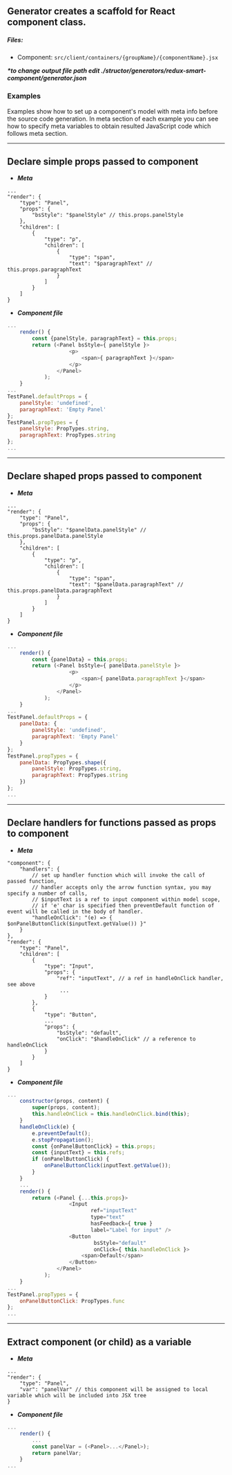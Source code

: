 ## Generator creates a scaffold for React component class.

##### Files:
* Component: `src/client/containers/{groupName}/{componentName}.jsx`

___*to change output file path edit ./structor/generators/redux-smart-component/generator.json___

### Examples

Examples show how to set up a component's model with meta info before the source code generation. In meta section of each example you can see how to specify meta variables to obtain resulted JavaScript code which follows meta section.


----
## Declare simple props passed to component

* ___Meta___ 

```json5
...
"render": {
    "type": "Panel",
    "props": {
        "bsStyle": "$panelStyle" // this.props.panelStyle
    },
    "children": [
        {
            "type": "p",
            "children": [
                {
                    "type": "span",
                    "text": "$paragraphText" // this.props.paragraphText
                }
            ]
        }
    ]
}
```

* ___Component file___ 

```JavaScript
...
    render() {
        const {panelStyle, paragraphText} = this.props;
        return (<Panel bsStyle={ panelStyle }>
                    <p>
                        <span>{ paragraphText }</span>
                    </p>
                </Panel>
            );
    }
...
TestPanel.defaultProps = {
    panelStyle: 'undefined',
    paragraphText: 'Empty Panel'
};
TestPanel.propTypes = {
    panelStyle: PropTypes.string,
    paragraphText: PropTypes.string
};
...

```

----
## Declare shaped props passed to component

* ___Meta___ 

```json5
...
"render": {
    "type": "Panel",
    "props": {
        "bsStyle": "$panelData.panelStyle" // this.props.panelData.panelStyle
    },
    "children": [
        {
            "type": "p",
            "children": [
                {
                    "type": "span",
                    "text": "$panelData.paragraphText" // this.props.panelData.paragraphText
                }
            ]
        }
    ]
}
```

* ___Component file___ 

```JavaScript
...
    render() {
        const {panelData} = this.props;
        return (<Panel bsStyle={ panelData.panelStyle }>
                    <p>
                        <span>{ panelData.paragraphText }</span>
                    </p>
                </Panel>
            );
    }
...
TestPanel.defaultProps = {
    panelData: {
        panelStyle: 'undefined',
        paragraphText: 'Empty Panel'
    }
};
TestPanel.propTypes = {
    panelData: PropTypes.shape({
        panelStyle: PropTypes.string,
        paragraphText: PropTypes.string
    })
};
...

```

----
## Declare handlers for functions passed as props to component

* ___Meta___ 

```json5
"component": {
    "handlers": {
        // set up handler function which will invoke the call of passed function,
        // handler accepts only the arrow function syntax, you may specify a number of calls,
        // $inputText is a ref to input component within model scope,
        // if 'e' char is specified then preventDefault function of event will be called in the body of handler.
        "handleOnClick": "(e) => { $onPanelButtonClick($inputText.getValue()) }"
    }
},
"render": {
    "type": "Panel",
    "children": [
        {
            "type": "Input",
            "props": {
                "ref": "inputText", // a ref in handleOnClick handler, see above
                 ...
            }
        },
        {
            "type": "Button",
            ...
            "props": {
                "bsStyle": "default",
                "onClick": "$handleOnClick" // a reference to handleOnClick 
            }
        }
    ]
}
```

* ___Component file___ 

```JavaScript
...
    constructor(props, content) {
        super(props, content);
        this.handleOnClick = this.handleOnClick.bind(this);
    }
    handleOnClick(e) {
        e.preventDefault();
        e.stopPropagation();
        const {onPanelButtonClick} = this.props;
        const {inputText} = this.refs;
        if (onPanelButtonClick) {
            onPanelButtonClick(inputText.getValue());
        }
    }
    ...
    render() {
        return (<Panel {...this.props}>
                    <Input
                           ref="inputText"
                           type="text"
                           hasFeedback={ true }
                           label="Label for input" />
                    <Button
                            bsStyle="default"
                            onClick={ this.handleOnClick }>
                        <span>Default</span>
                    </Button>
                </Panel>
            );
    }
...
TestPanel.propTypes = {
    onPanelButtonClick: PropTypes.func
};
...

```

-----
## Extract component (or child) as a variable

* ___Meta___
  
```json5
...
"render": {
    "type": "Panel",
    "var": "panelVar" // this component will be assigned to local variable which will be included into JSX tree
}
```

* ___Component file___

```JavaScript
...
    render() {
        ...
        const panelVar = (<Panel>...</Panel>);
        return panelVar;
    }
...
```


